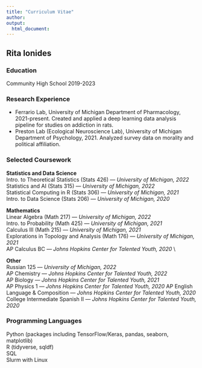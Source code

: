 ```yaml
---
title: "Curriculum Vitae"
author:
output:
  html_document:
---
```


## Rita Ionides

### **Education**
Community High School 2019-2023




### **Research Experience**
- Ferrario Lab, University of Michigan Department of Pharmacology, 2021-present. Created and applied a deep learning data analysis pipeline for studies on addiction in rats.
- Preston Lab (Ecological Neuroscience Lab), University of Michigan Department of Psychology, 2021. Analyzed survey data on morality and political affiliation. 


### **Selected Coursework**


**Statistics and Data Science** \
Intro. to Theoretical Statistics (Stats 426) — _University of Michigan, 2022_ \
Statistics and AI (Stats 315) — _University of Michigan, 2022_  \
Statistical Computing in R (Stats 306) — _University of Michigan, 2021_ \
Intro. to Data Science (Stats 206) _— University of Michigan, 2020_


**Mathematics** \
Linear Algebra (Math 217) — _University of Michigan, 2022_ \
Intro. to Probability (Math 425) — _University of Michigan, 2021_ \
Calculus III (Math 215) — _University of Michigan, 2021_ \
Explorations in Topology and Analysis (Math 176) — _University of Michigan, 2021_ \
AP Calculus BC _— Johns Hopkins Center for Talented Youth, 2020_ \


**Other** \
Russian 125 — _University of Michigan, 2022_ \
AP Chemistry — _Johns Hopkins Center for Talented Youth, 2022_ \
AP Biology — _Johns Hopkins Center for Talented Youth, 2021_ \
AP Physics 1 — _Johns Hopkins Center for Talented Youth, 2020_
AP English Language & Composition — _Johns Hopkins Center for Talented Youth, 2020_ \
College Intermediate Spanish II _— Johns Hopkins Center for Talented Youth, 2020_

### **Programming Languages**
Python (packages including TensorFlow/Keras, pandas, seaborn, matplotlib) \
R (tidyverse, sqldf) \
SQL \
Slurm with Linux